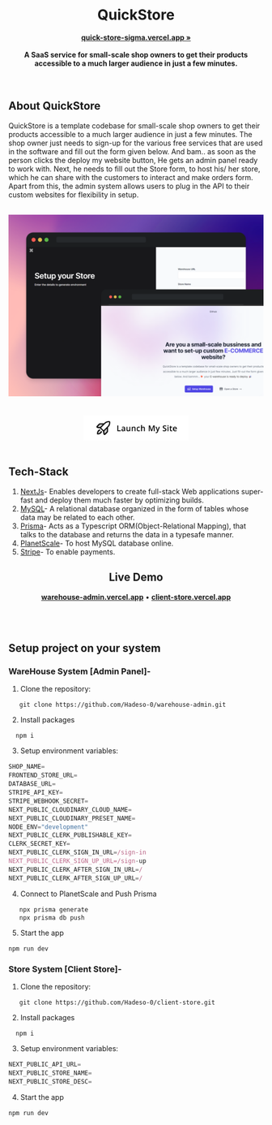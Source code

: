 <div align="center">
<!--     <img src="public/favicon.svg" alt="Twitoor Logo"> -->
    <h1>QuickStore</h1>
    <a href="https://quick-store-sigma.vercel.app/"><b>quick-store-sigma.vercel.app »</b></a><br><br>
    <strong>A SaaS service for small-scale shop owners to get their products accessible to a much larger audience in just a few minutes.</strong>
</div>
<br><br>

## About QuickStore

QuickStore is a template codebase for small-scale shop owners to get their products accessible to a much larger audience in just a few minutes. The shop owner just needs to sign-up for the various free services that are used in the software and fill out the form given below. And bam.. as soon as the person clicks the deploy my website button, He gets an admin panel ready to work with. Next, he needs to fill out the Store form, to host his/ her store, which he can share with the customers to interact and make orders form. Apart from this, the admin system allows users to plug in the API to their custom websites for flexibility in setup.
</br>
</br>

<div align="center">
    <img src="/Mockup1.png" alt="Mockup">
</div>
<br><br>
<div align="center">
   <a href="https://quick-store-sigma.vercel.app/">
      <img src="button-launch.png" height="50" alt="Launch"/>
   </a>   
</div>

</br>

## Tech-Stack

1. [NextJs](https://nextjs.org/)- Enables developers to create full-stack Web applications super-fast and deploy them much faster by optimizing builds.
2. [MySQL](https://www.mysql.com/)- A relational database organized in the form of tables whose data may be related to each other.
3. [Prisma](https://www.prisma.io/)- Acts as a Typescript ORM(Object-Relational Mapping), that talks to the database and returns the data in a typesafe manner.
4. [PlanetScale](https://planetscale.com/)- To host MySQL database online.
5. [Stripe](https://stripe.com/en-in)- To enable payments.


<div align="center">
    <h2>Live Demo</h2>
    <a href="https://warehouse-admin.vercel.app/"><b>warehouse-admin.vercel.app</b></a> •
    <a href="https://client-store.vercel.app/"><b>client-store.vercel.app</b></a><br><br>
</div>
<br><br>

## Setup project on your system

### WareHouse System [Admin Panel]-

1. Clone the repository:

```shell
   git clone https://github.com/Hadeso-0/warehouse-admin.git
```

2. Install packages

```shell
  npm i
```

3. Setup environment variables:

```js
SHOP_NAME=
FRONTEND_STORE_URL=
DATABASE_URL=
STRIPE_API_KEY= 
STRIPE_WEBHOOK_SECRET=
NEXT_PUBLIC_CLOUDINARY_CLOUD_NAME=
NEXT_PUBLIC_CLOUDINARY_PRESET_NAME=
NODE_ENV="development"
NEXT_PUBLIC_CLERK_PUBLISHABLE_KEY=
CLERK_SECRET_KEY=
NEXT_PUBLIC_CLERK_SIGN_IN_URL=/sign-in
NEXT_PUBLIC_CLERK_SIGN_UP_URL=/sign-up
NEXT_PUBLIC_CLERK_AFTER_SIGN_IN_URL=/
NEXT_PUBLIC_CLERK_AFTER_SIGN_UP_URL=/
```

4. Connect to PlanetScale and Push Prisma

```shell
   npx prisma generate
   npx prisma db push
```

5. Start the app

```shell
npm run dev
``` 
### Store System [Client Store]-

1. Clone the repository:

```shell
   git clone https://github.com/Hadeso-0/client-store.git
```

2. Install packages

```shell
  npm i
```

3. Setup environment variables:

```js
NEXT_PUBLIC_API_URL=
NEXT_PUBLIC_STORE_NAME=
NEXT_PUBLIC_STORE_DESC=
```

4. Start the app

```shell
npm run dev
``` 
